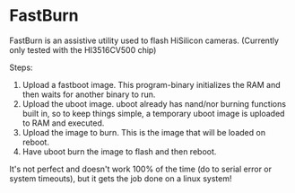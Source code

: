 # FastBurn

FastBurn is an assistive utility used to flash HiSilicon cameras. (Currently only tested with the HI3516CV500 chip)

Steps:
1. Upload a fastboot image. This program-binary initializes the RAM and then waits for another binary to run.
2. Upload the uboot image. uboot already has nand/nor burning functions built in, so to keep things simple, a temporary uboot image is uploaded to RAM and executed.
3. Upload the image to burn. This is the image that will be loaded on reboot.
4. Have uboot burn the image to flash and then reboot.

It's not perfect and doesn't work 100% of the time (do to serial error or system timeouts), but it gets the job done on a linux system!
